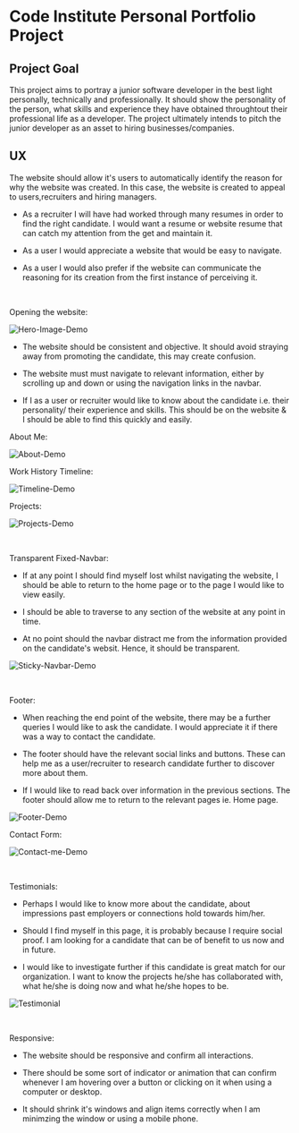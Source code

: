 # Code Institute Personal Portfolio Project

## Project Goal

This project aims to portray a junior software developer in the best light personally, technically and professionally. It should show the personality of the person, what skills and experience they have obtained throughtout their professional life as a developer. The project ultimately intends to pitch the junior developer as an asset to hiring businesses/companies. 

## UX 

The website should allow it's users to automatically identify the reason for why the website was created. In this case, the website is created to appeal to users,recruiters and hiring managers.

- As a recruiter I will have had worked through many resumes in order to find the right candidate. I would want a resume or website resume that can catch my attention from the get and maintain it. 
  
- As a user I would appreciate a website that would be easy to navigate. 

- As a user I would also prefer if the website can communicate the reasoning for its creation from the first instance of perceiving it.

<br>

Opening the website: 

![Hero-Image-Demo](assets/readMe/hero-img.png)

- The website should be consistent and objective. It should avoid straying away from promoting the candidate, this may create confusion. 

- The website must must navigate to relevant information, either by scrolling up and down or using the navigation links in the navbar. 
  
-  If I as a user or recruiter would like to know about the candidate i.e. their personality/ their experience and skills. This should be on the website & I should be able to find this quickly and easily.

About Me:

![About-Demo](assets/readMe/about-me.png)

Work History Timeline: 

![Timeline-Demo](assets/readMe/timeline.png) 

Projects: 

![Projects-Demo](assets/readMe/projects.png)

<br>

Transparent Fixed-Navbar: 

- If at any point I should find myself lost whilst navigating the website, I should be able to return to the home page or to the page I would like to view easily. 

- I should be able to traverse to any section of the website at any point in time.

- At no point should the navbar distract me from the information provided on the candidate's websit. Hence, it should be transparent.

![Sticky-Navbar-Demo](assets/readMe/sticky-navbar.png)

<br>

Footer:

- When reaching the end point of the website, there may be a further queries I would like to ask the candidate. I would appreciate it if there was a way to contact the candidate.

- The footer should have the relevant social links and buttons. These can help me as a user/recruiter to research candidate further to discover more about them. 

- If I would like to read back over information in the previous sections. The footer should allow me to return to the relevant pages ie. Home page.

![Footer-Demo](assets/readMe/footer.png)

Contact Form: 

![Contact-me-Demo](assets/readMe/contact-me.png)

<br>

Testimonials: 

- Perhaps I would like to know more about the candidate, about impressions past employers or connections hold towards him/her.

- Should I find myself in this page, it is probably because I require social proof. I am looking for a candidate that can be of benefit to us now and in future.

- I would like to investigate further if this candidate is great match for our organization. I want to know the projects he/she has collaborated with, what he/she is doing now and what he/she hopes to be.

![Testimonial](assets/readMe/testimonial.png)

<br>

Responsive: 

- The website should be responsive and confirm all interactions. 

- There should be some sort of indicator or animation that can confirm whenever I am hovering over a button or clicking on it when using a computer or desktop.

- It should shrink it's windows and align items correctly when I am minimzing the window or using a mobile phone. 







